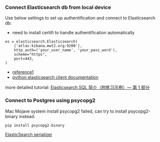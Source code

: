
### Connect Elasticsearch db from local device

Use below settings to set up authentification and connect to Elasticsearch db:
* need to install certifi to handle authentification automatically
```
es = elasticsearch.Elasticsearch(
    ['atlas-kibana.mwt2.org:9200'],
    http_auth=('your_user_name', 'your_pass_word'),
    scheme="https",
    port=443,
)
```
- [reference1](https://docs.objectrocket.com/elastic_python_examples.html)
- [python elasticsearch client documentation](https://elasticsearch-py.readthedocs.io/en/master/)

more detailed tutorial:
[Elasticsearch SQL 简介（附练习示例）— 第 1 部分](https://www.elastic.co/cn/blog/an-introduction-to-elasticsearch-sql-with-practical-examples-part-1)

### Connect to Postgres using psycopg2
Mac Mojave system install psycopg2 failed, can try to install psycopg2-binary instead:
```
pip install psycopg2-binary
```

[ElasticSearch serializer](https://github.com/elastic/elasticsearch-py/blob/master/elasticsearch/serializer.py)